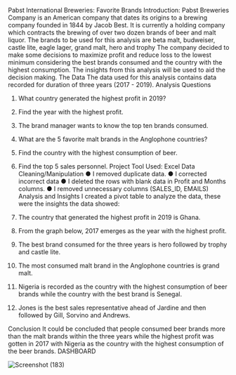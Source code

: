   Pabst International Breweries: Favorite Brands
Introduction:
Pabst Breweries Company is an American company that dates its origins to a brewing company founded in 1844 by Jacob Best. It is currently a holding company which contracts the brewing of over two dozen brands of beer and malt liquor. The brands to be used for this analysis are beta malt, budweiser, castle lite, eagle lager, grand malt, hero and trophy
The company decided to make some decisions to maximize profit and reduce loss to the lowest minimum considering the best brands consumed and the country with the highest consumption. The insights from this analysis will be used to aid the decision making.
The Data
The data used for this analysis contains data recorded for duration of three years (2017 - 2019).
Analysis Questions
1. What country generated the highest profit in 2019?
2. Find the year with the highest profit. 
3. The brand manager wants to know the top ten brands consumed.
4. What are the 5 favorite malt brands in the Anglophone countries?
5. Find the country with the highest consumption of beer.
6. Find the top 5 sales personnel.
Project Tool Used: Excel
Data Cleaning/Manipulation
●	I removed duplicate data.
●	I corrected incorrect data
●	I deleted the rows with blank data in Profit and Months columns. 
●	I removed unnecessary columns (SALES_ID, EMAILS)
 
Analysis and Insights
I created a pivot table to analyze the data, these were the insights the data showed:
1.	The country that generated the highest profit in 2019 is Ghana.
 

2.	From the graph below, 2017 emerges as the year with the highest profit.
 







3.	The best brand consumed for the three years is hero followed by trophy and castle lite.
 
4.	The most consumed malt brand in the Anglophone countries is grand malt.
 







5.	Nigeria is recorded as the country with the highest consumption of beer brands while the country with the best brand is Senegal.
 

 








6.	Jones is the best sales representative ahead of Jardine and then followed by Gill, Sorvino and Andrews.
 
Conclusion
It could be concluded that people consumed beer brands more than the malt brands within the three years while the highest profit was gotten in 2017 with Nigeria as the country with the highest consumption of the beer brands.
DASHBOARD

![Screenshot (183)](https://github.com/quadri-usman/PABST-International-Breweries/assets/105228467/9555ceec-6d07-44c4-ac94-bf33de8d588b)
